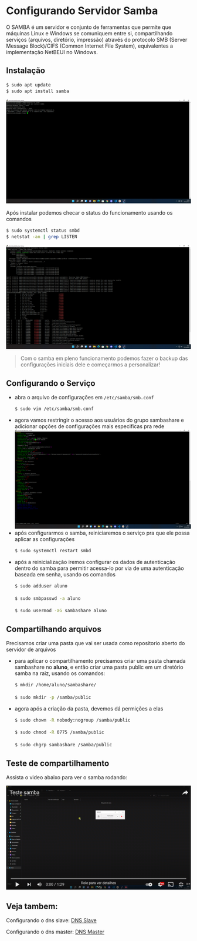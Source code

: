 # Configurando Servidor Samba

O SAMBA é um servidor e conjunto de ferramentas que permite que máquinas Linux e Windows se comuniquem entre si, compartilhando serviços (arquivos, diretório, impressão) através do protocolo SMB (Server Message Block)/CIFS (Common Internet File System), equivalentes a implementação NetBEUI no Windows.

## Instalação
```sh
$ sudo apt update
$ sudo apt install samba
```
![samba](images/samba/1.png)

Após instalar podemos checar o status do funcionamento usando os comandos
```sh
$ sudo systemctl status smbd
$ netstat -an | grep LISTEN
```
![status](images/samba/2.png)

> Com o samba em pleno funcionamento podemos fazer o backup das configurações iniciais dele e começarmos a personalizar!

## Configurando o Serviço
* abra o arquivo de configurações em `/etc/samba/smb.conf`
    ```sh
    $ sudo vim /etc/samba/smb.conf
    ```
* agora vamos restringir o acesso aos usuários do grupo sambashare e adicionar opções de configurações mais especificas pra rede
![smb1](images/samba/3.png)
* após configurarmos o samba, reiniciaremos o serviço pra que ele possa aplicar as configurações
    ```sh
    $ sudo systemctl restart smbd
    ```
* após a reinicialização iremos configurar os dados de autenticação dentro do samba para permitir acessa-lo por via de uma autenticação baseada em senha, usando os comandos
    ```sh
    $ sudo adduser aluno

    $ sudo smbpasswd -a aluno

    $ sudo usermod -aG sambashare aluno
    ```
## Compartilhando arquivos
Precisamos criar uma pasta que vai ser usada como repositorio aberto do servidor de arquivos

* para aplicar o compartilhamento precisamos criar uma pasta chamada sambashare no **aluno**, e então criar uma pasta public em um diretório samba na raiz, usando os comandos:
    ```sh
    $ mkdir /home/aluno/sambashare/

    $ sudo mkdir -p /samba/public
    ```
* agora após a criação da pasta, devemos dá permições a elas
    ```sh
    $ sudo chown -R nobody:nogroup /samba/public

    $ sudo chmod -R 0775 /samba/public

    $ sudo chgrp sambashare /samba/public
    ```

## Teste de compartilhamento
Assista o video abaixo para ver o samba rodando:

[![Teste Samba](images/samba/4.png)](https://www.youtube.com/watch?v=RHCmBywV_Mg&ab_channel=MarcosVas)


## Veja tambem:
Configurando o dns slave: [DNS Slave](DNS.md)

Configurando o dns master: [DNS Master](BIND9.md)

